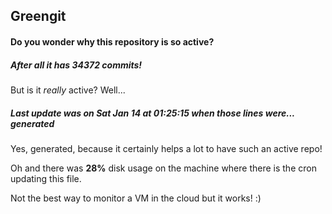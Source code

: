 ## Greengit

#### Do you wonder why this repository is so active?

##### After all it has 34372 commits!

But is it *really* active? Well...

##### Last update was on Sat Jan 14 at 01:25:15 when those lines were... generated

Yes, generated, because it certainly helps a lot to have such an active repo!

Oh and there was **28%** disk usage on the machine
where there is the cron updating this file.

Not the best way to monitor a VM in the cloud but it works! :)
